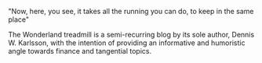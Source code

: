 "Now, here, you see, it takes all the running you can do, to keep in the same place"


The Wonderland treadmill is a semi-recurring blog by its sole author, Dennis W. Karlsson, with the intention of providing an informative and humoristic angle towards finance and tangential topics.